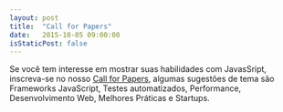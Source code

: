```yaml
---
layout: post
title:  "Call for Papers"
date:   2015-10-05 09:00:00
isStaticPost: false
---
```

Se você tem interesse em mostrar suas habilidades com JavasSript, inscreva-se no nosso [ Call for Papers](http://bit.ly/c4pjsdayrec), algumas sugestões de tema são Frameworks JavaScript, Testes automatizados, Performance, Desenvolvimento Web, Melhores Práticas e Startups.

